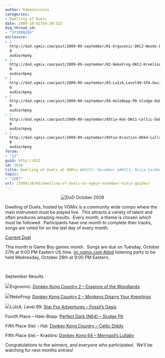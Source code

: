 ```yaml
---
author: Ramaniscence
categories:
- Dwelling of Duels
date: 2009-10-01T04:20:52Z
dsq_thread_id:
- "371999245"
enclosure:
- |
  http://dod.vgmix.com/past/2009-09-september/01-Ergosonic-DKC2-Woods-DoD.mp3
  0
  audio/mpeg
- |
  http://dod.vgmix.com/past/2009-09-september/02-NekoFrog-DKC2-Kremlings-DoD.mp3
  0
  audio/mpeg
- |
  http://dod.vgmix.com/past/2009-09-september/03-LuIzA,Level99-SFA-Oasis-DoD.mp3
  0
  audio/mpeg
- |
  http://dod.vgmix.com/past/2009-09-september/04-HaleBopp-PD-Sludge-DoD.mp3
  0
  audio/mpeg
- |
  http://dod.vgmix.com/past/2009-09-september/05tie-Hat-DKC1-Celtic-DoD.mp3
  0
  audio/mpeg
- |
  http://dod.vgmix.com/past/2009-09-september/05tie-Krastins-DK64-Lullaby-DoD.mp3
  0
  audio/mpeg
forum:
- "12"
guid: http://922
id: 1810
title: Dwelling of Duels at VGMix &#8211; November &#8211; Ninja Gaiden
topic:
- "2267"
url: /2009/10/01/dwelling-of-duels-at-vgmix-november-ninja-gaiden/
---
```


<div align="center">
  <img src="images/newsMisc/dod200911.jpg" alt="DoD October 2009" border="0" />
</div>

Dwelling of Duels, hosted by VGMix is a community wide compo where the main instrument must be played live.  This attracts a variety of talent and often produces amazing results.  Every month, a theme is chosen which must be followed.  Participants have one month to complete their tracks, songs are voted for on the last day of every month.

<div>
  <p>
    <a href="http://dod.vgmix.com/current.php" target="_self">Current Duel</a>
  </p>
  
  <p>
    This month is Game Boy games month.  Songs are due on Tuesday, October 27th at 9:00 PM Eastern US time. <a href="irc://irc.vgmix.com/">irc.vgmix.com #dod</a> listening party to be held Wednesday, October 28th at 9:00 PM Eastern.
  </p>
</div>

&nbsp;

September Results
  
<img src="http://dod.vgmix.com/winner.gif" border="0" />Ergosonic: [Donkey Kong Country 2 &#8211; Essence of the Woodlands](http://dod.vgmix.com/past/2009-09-september/01-Ergosonic-DKC2-Woods-DoD.mp3)
  
<img src="http://dod.vgmix.com/silver.gif" border="0" />NekoFrog: [Donkey Kong Country 2 &#8211; Monkeys Disarm Your Kremlings](http://dod.vgmix.com/past/2009-09-september/02-NekoFrog-DKC2-Kremlings-DoD.mp3)
  
<img src="http://dod.vgmix.com/bronze.gif" border="0" />LuIzA, Level 99: [Star Fox Adventures &#8211; Fossil&#8217;s Oasis](http://dod.vgmix.com/past/2009-09-september/03-LuIzA,Level99-SFA-Oasis-DoD.mp3)

Fourth Place &#8211; Hale-Bopp: [Perfect Dark (N64) &#8211; Sludge Pit](http://dod.vgmix.com/past/2009-09-september/04-HaleBopp-PD-Sludge-DoD.mp3)

Fifth Place (tie) &#8211; Hat: [Donkey Kong Country &#8211; Celtic Diddy](http://dod.vgmix.com/past/2009-09-september/05tie-Hat-DKC1-Celtic-DoD.mp3)

Fifth Place (tie) &#8211; Krastins: [Donkey Kong 64 &#8211; Mermaid&#8217;s Lullaby](http://dod.vgmix.com/past/2009-09-september/05tie-Krastins-DK64-Lullaby-DoD.mp3)

Congratulations to the winners, and everyone who participated.  We&#8217;ll be watching for next months entries!
